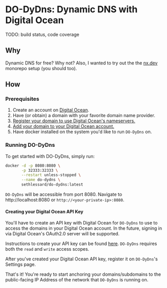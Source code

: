 # DO-DyDns: Dynamic DNS with Digital Ocean

TODO: build status, code coverage

## Why

Dynamic DNS for free? Why not? Also, I wanted to try out the the [nx.dev](https://nx.dev) monorepo setup (you should too).

## How

### Prerequisites

1. Create an account on [Digital Ocean](https://digitalocean.com).
2. Have (or obtain) a domain with your favorite domain name provider.
3. [Register your domain to use Digital Ocean's nameservers.](https://www.digitalocean.com/community/tutorials/how-to-point-to-digitalocean-nameservers-from-common-domain-registrars)
4. [Add your domain to your Digital Ocean account.](https://www.digitalocean.com/docs/networking/dns/how-to/add-domains/)
5. Have docker installed on the system you'd like to run `DO-DyDns` on.

### Running DO-DyDns

To get started with DO-DyDns, simply run:

```bash
docker -d -p 8080:8080 \
       -p 32333:32333 \
       --restart unless-stopped \
       --name do-dydns \
       sethlessard/do-dydns:latest
```

`DO-DyDns` will be accessible from port 8080. Navigate to http://localhost:8080 or `http://<your-private-ip>:8080`.

#### Creating your Digital Ocean API Key

You'll have to create an API key with Digital Ocean for `DO-DyDns` to use to access the domains in your Digital Ocean account. In the future, signing in via Digital Ocean's OAuth2.0 server will be supported.

Instructions to create your API key can be found [here](https://www.digitalocean.com/docs/apis-clis/api/create-personal-access-token/). `DO-DyDns` requires both the `read` and `write` access scopes.

After you've created your Digital Ocean API key, register it on `DO-DyDns`'s Settings page.

That's it! You're ready to start anchoring your domains/subdomains to the public-facing IP Address of the network that `DO-DyDns` is running on.

